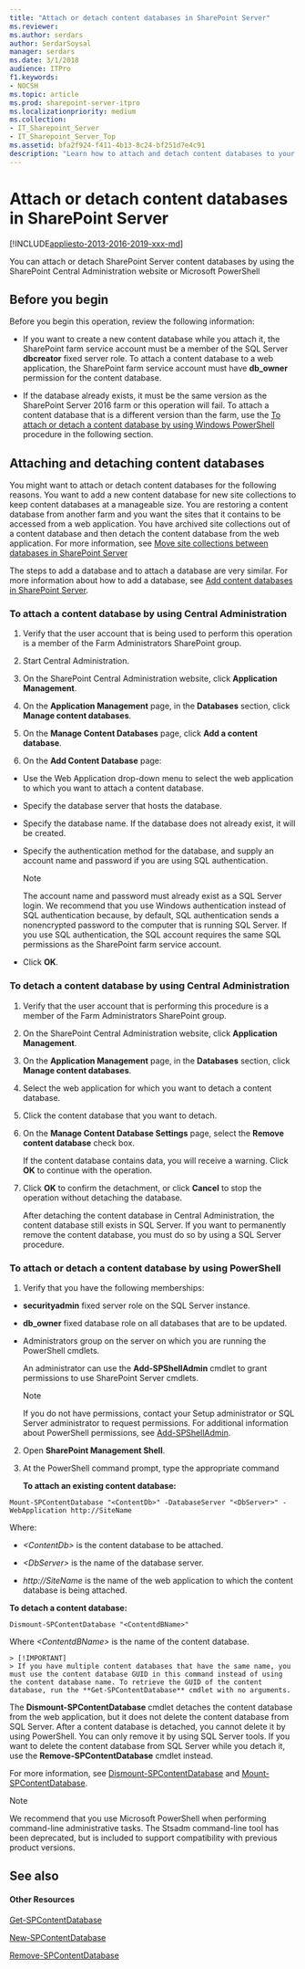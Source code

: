 ```yaml
---
title: "Attach or detach content databases in SharePoint Server"
ms.reviewer: 
ms.author: serdars
author: SerdarSoysal
manager: serdars
ms.date: 3/1/2018
audience: ITPro
f1.keywords:
- NOCSH
ms.topic: article
ms.prod: sharepoint-server-itpro
ms.localizationpriority: medium
ms.collection:
- IT_Sharepoint_Server
- IT_Sharepoint_Server_Top
ms.assetid: bfa2f924-f411-4b13-8c24-bf251d7e4c91
description: "Learn how to attach and detach content databases to your SharePoint Server farm."
---
```


# Attach or detach content databases in SharePoint Server

[!INCLUDE[appliesto-2013-2016-2019-xxx-md](../includes/appliesto-2013-2016-2019-xxx-md.md)] 
  
You can attach or detach SharePoint Server content databases by using the SharePoint Central Administration website or Microsoft PowerShell
  
    
## Before you begin
<a name="begin"> </a>

Before you begin this operation, review the following information:
  
- If you want to create a new content database while you attach it, the SharePoint farm service account must be a member of the SQL Server **dbcreator** fixed server role. To attach a content database to a web application, the SharePoint farm service account must have **db_owner** permission for the content database. 
    
- If the database already exists, it must be the same version as the SharePoint Server 2016 farm or this operation will fail. To attach a content database that is a different version than the farm, use the [To attach or detach a content database by using Windows PowerShell](#PS) procedure in the following section. 
    
## Attaching and detaching content databases
<a name="proc1"> </a>

You might want to attach or detach content databases for the following reasons. You want to add a new content database for new site collections to keep content databases at a manageable size. You are restoring a content database from another farm and you want the sites that it contains to be accessed from a web application. You have archived site collections out of a content database and then detach the content database from the web application. For more information, see [Move site collections between databases in SharePoint Server](move-site-collections-between-databases.md)
  
The steps to add a database and to attach a database are very similar. For more information about how to add a database, see [Add content databases in SharePoint Server](add-a-content-database.md).
  
### To attach a content database by using Central Administration

1. Verify that the user account that is being used to perform this operation is a member of the Farm Administrators SharePoint group.
    
2. Start Central Administration.
    
3. On the SharePoint Central Administration website, click **Application Management**.
    
4. On the **Application Management** page, in the **Databases** section, click **Manage content databases**.
    
5. On the **Manage Content Databases** page, click **Add a content database**.
    
6. On the **Add Content Database** page: 
    
  - Use the Web Application drop-down menu to select the web application to which you want to attach a content database.
    
  - Specify the database server that hosts the database.
    
  - Specify the database name. If the database does not already exist, it will be created. 
    
  - Specify the authentication method for the database, and supply an account name and password if you are using SQL authentication.
    
    > [!NOTE]
    > The account name and password must already exist as a SQL Server login. We recommend that you use Windows authentication instead of SQL authentication because, by default, SQL authentication sends a nonencrypted password to the computer that is running SQL Server. If you use SQL authentication, the SQL account requires the same SQL permissions as the SharePoint farm service account. 
  

  
  - Click **OK**.
    
### To detach a content database by using Central Administration

1. Verify that the user account that is performing this procedure is a member of the Farm Administrators SharePoint group.
    
2. On the SharePoint Central Administration website, click **Application Management**.
    
3. On the **Application Management** page, in the **Databases** section, click **Manage content databases**.
    
4. Select the web application for which you want to detach a content database.
    
5. Click the content database that you want to detach.
    
6. On the **Manage Content Database Settings** page, select the **Remove content database** check box. 
    
    If the content database contains data, you will receive a warning. Click **OK** to continue with the operation. 
    
7. Click **OK** to confirm the detachment, or click **Cancel** to stop the operation without detaching the database. 
    
    After detaching the content database in Central Administration, the content database still exists in SQL Server. If you want to permanently remove the content database, you must do so by using a SQL Server procedure.
    
### <a name="PS"></a>To attach or detach a content database by using PowerShell

1. Verify that you have the following memberships:
    
  - **securityadmin** fixed server role on the SQL Server instance. 
    
  - **db_owner** fixed database role on all databases that are to be updated. 
    
  - Administrators group on the server on which you are running the PowerShell cmdlets.
    
    An administrator can use the **Add-SPShellAdmin** cmdlet to grant permissions to use SharePoint Server cmdlets. 
    
    > [!NOTE]
    > If you do not have permissions, contact your Setup administrator or SQL Server administrator to request permissions. For additional information about PowerShell permissions, see [Add-SPShellAdmin](/powershell/module/sharepoint-server/Add-SPShellAdmin?view=sharepoint-ps). 
  
2. Open **SharePoint Management Shell**.
    
3. At the PowerShell command prompt, type the appropriate command
    
    **To attach an existing content database:**
    
  ```
  Mount-SPContentDatabase "<ContentDb>" -DatabaseServer "<DbServer>" -WebApplication http://SiteName
  ```

  Where:
    
  -  _\<ContentDb\>_ is the content database to be attached. 
    
  -  _\<DbServer\>_ is the name of the database server. 
    
  -  _http://SiteName_ is the name of the web application to which the content database is being attached. 
    
  **To detach a content database:**
    
  ```
  Dismount-SPContentDatabase "<ContentdBName>"
  ```

  Where  _\<ContentdBName\>_ is the name of the content database. 
    
    > [!IMPORTANT]
    > If you have multiple content databases that have the same name, you must use the content database GUID in this command instead of using the content database name. To retrieve the GUID of the content database, run the **Get-SPContentDatabase** cmdlet with no arguments. 
  
The **Dismount-SPContentDatabase** cmdlet detaches the content database from the web application, but it does not delete the content database from SQL Server. After a content database is detached, you cannot delete it by using PowerShell. You can only remove it by using SQL Server tools. If you want to delete the content database from SQL Server while you detach it, use the **Remove-SPContentDatabase** cmdlet instead. 
    
For more information, see [Dismount-SPContentDatabase](/powershell/module/sharepoint-server/Dismount-SPContentDatabase?view=sharepoint-ps
) and [Mount-SPContentDatabase](/powershell/module/sharepoint-server/Mount-SPContentDatabase?view=sharepoint-ps). 
  
> [!NOTE]
> We recommend that you use Microsoft PowerShell when performing command-line administrative tasks. The Stsadm command-line tool has been deprecated, but is included to support compatibility with previous product versions. 
  
## See also
<a name="proc1"> </a>

#### Other Resources

[Get-SPContentDatabase](/powershell/module/sharepoint-server/Get-SPContentDatabase?view=sharepoint-ps)
  
[New-SPContentDatabase](/powershell/module/sharepoint-server/New-SPContentDatabase?view=sharepoint-ps)
  
[Remove-SPContentDatabase](/powershell/module/sharepoint-server/Remove-SPContentDatabase?view=sharepoint-ps)

